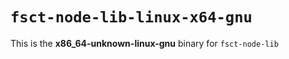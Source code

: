 # `fsct-node-lib-linux-x64-gnu`

This is the **x86_64-unknown-linux-gnu** binary for `fsct-node-lib`
